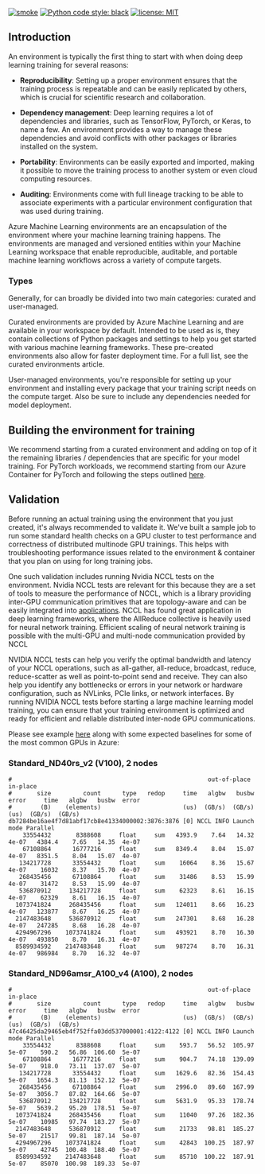 
[![smoke](https://github.com/Azure/azureml-examples/workflows/smoke/badge.svg)](https://github.com/Azure/azureml-examples/actions/workflows/smoke.yml)
[![Python code style: black](https://img.shields.io/badge/code%20style-black-000000.svg)](https://github.com/psf/black)
[![license: MIT](https://img.shields.io/badge/License-MIT-purple.svg)](LICENSE)
## Introduction

An environment is typically the first thing to start with when doing deep learning training for several reasons:

* <b>Reproducibility</b>: Setting up a proper environment ensures that the training process is repeatable and can be easily replicated by others, which is crucial for scientific research and collaboration.

* <b>Dependency management</b>: Deep learning requires a lot of dependencies and libraries, such as TensorFlow, PyTorch, or Keras, to name a few. An environment provides a way to manage these dependencies and avoid conflicts with other packages or libraries installed on the system.

* <b>Portability</b>: Environments can be easily exported and imported, making it possible to move the training process to another system or even cloud computing resources.

* <b>Auditing</b>: Environments come with full lineage tracking to be able to associate experiments with a particular environment configuration that was used during training.

Azure Machine Learning environments are an encapsulation of the environment where your machine learning training happens. The environments are managed and versioned entities within your Machine Learning workspace that enable reproducible, auditable, and portable machine learning workflows across a variety of compute targets.

### Types 
Generally, for  can broadly be divided into two main categories: curated and user-managed.

Curated environments are provided by Azure Machine Learning and are available in your workspace by default. Intended to be used as is, they contain collections of Python packages and settings to help you get started with various machine learning frameworks. These pre-created environments also allow for faster deployment time. For a full list, see the curated environments article.

User-managed environments, you're responsible for setting up your environment and installing every package that your training script needs on the compute target. Also be sure to include any dependencies needed for model deployment.

## Building the environment for training
We recommend starting from a curated environment and adding on top of it the remaining libraries / dependencies that are specific for your model training. For PyTorch workloads, we recommend starting from our Azure Container for PyTorch and following the steps outlined [here](./ACPT.md).

## Validation
Before running an actual training using the environment that you just created, it's always recommended to validate it. We've built a sample job to run some standard health checks on a GPU cluster to test performance and correctness of distributed multinode GPU trainings. This helps with troubleshooting performance issues related to the environment & container that you plan on using for long training jobs. 

One such validation includes running Nvidia NCCL tests on the environment. Nvidia NCCL tests are relevant for this because they are a set of tools to measure the performance of NCCL, which is a library providing inter-GPU communication primitives that are topology-aware and can be easily integrated into [applications](https://developer.nvidia.com/blog/scaling-deep-learning-training-nccl/). NCCL has found great application in deep learning frameworks, where the AllReduce collective is heavily used for neural network training. Efficient scaling of neural network training is possible with the multi-GPU and multi-node communication provided by NCCL

NVIDIA NCCL tests can help you verify the optimal bandwidth and latency of your NCCL operations, such as all-gather, all-reduce, broadcast, reduce, reduce-scatter as well as point-to-point send and receive. They can also help you identify any bottlenecks or errors in your network or hardware configuration, such as NVLinks, PCIe links, or network interfaces. By running NVIDIA NCCL tests before starting a large machine learning model training, you can ensure that your training environment is optimized and ready for efficient and reliable distributed inter-node GPU communications.

Please see example [here](https://github.com/Azure/azureml-examples/tree/main/cli/jobs/single-step/gpu_perf) along with some expected baselines for some of the most common GPUs in Azure: 

### Standard_ND40rs_v2 (V100), 2 nodes

```
#                                                       out-of-place                       in-place          
#       size         count      type   redop     time   algbw   busbw  error     time   algbw   busbw  error
#        (B)    (elements)                       (us)  (GB/s)  (GB/s)            (us)  (GB/s)  (GB/s)       
db7284be16ae4f7d81abf17cb8e41334000002:3876:3876 [0] NCCL INFO Launch mode Parallel
    33554432       8388608     float     sum   4393.9    7.64   14.32  4e-07   4384.4    7.65   14.35  4e-07
    67108864      16777216     float     sum   8349.4    8.04   15.07  4e-07   8351.5    8.04   15.07  4e-07
   134217728      33554432     float     sum    16064    8.36   15.67  4e-07    16032    8.37   15.70  4e-07
   268435456      67108864     float     sum    31486    8.53   15.99  4e-07    31472    8.53   15.99  4e-07
   536870912     134217728     float     sum    62323    8.61   16.15  4e-07    62329    8.61   16.15  4e-07
  1073741824     268435456     float     sum   124011    8.66   16.23  4e-07   123877    8.67   16.25  4e-07
  2147483648     536870912     float     sum   247301    8.68   16.28  4e-07   247285    8.68   16.28  4e-07
  4294967296    1073741824     float     sum   493921    8.70   16.30  4e-07   493850    8.70   16.31  4e-07
  8589934592    2147483648     float     sum   987274    8.70   16.31  4e-07   986984    8.70   16.32  4e-07
```

### Standard_ND96amsr_A100_v4 (A100), 2 nodes
```
#                                                       out-of-place                       in-place          
#       size         count      type   redop     time   algbw   busbw  error     time   algbw   busbw  error
#        (B)    (elements)                       (us)  (GB/s)  (GB/s)            (us)  (GB/s)  (GB/s)       
47c46425da29465eb4f752ffa03dd537000001:4122:4122 [0] NCCL INFO Launch mode Parallel
    33554432       8388608     float     sum    593.7   56.52  105.97  5e-07    590.2   56.86  106.60  5e-07
    67108864      16777216     float     sum    904.7   74.18  139.09  5e-07    918.0   73.11  137.07  5e-07
   134217728      33554432     float     sum   1629.6   82.36  154.43  5e-07   1654.3   81.13  152.12  5e-07
   268435456      67108864     float     sum   2996.0   89.60  167.99  5e-07   3056.7   87.82  164.66  5e-07
   536870912     134217728     float     sum   5631.9   95.33  178.74  5e-07   5639.2   95.20  178.51  5e-07
  1073741824     268435456     float     sum    11040   97.26  182.36  5e-07    10985   97.74  183.27  5e-07
  2147483648     536870912     float     sum    21733   98.81  185.27  5e-07    21517   99.81  187.14  5e-07
  4294967296    1073741824     float     sum    42843  100.25  187.97  5e-07    42745  100.48  188.40  5e-07
  8589934592    2147483648     float     sum    85710  100.22  187.91  5e-07    85070  100.98  189.33  5e-07
```
